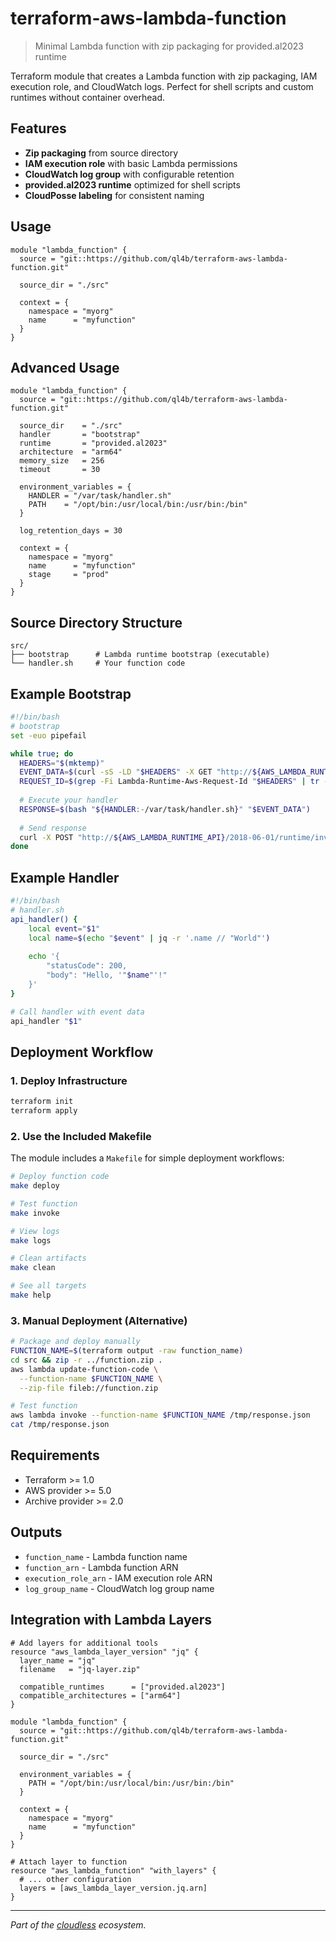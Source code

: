 # terraform-aws-lambda-function

> Minimal Lambda function with zip packaging for provided.al2023 runtime

Terraform module that creates a Lambda function with zip packaging, IAM execution role, and CloudWatch logs. Perfect for shell scripts and custom runtimes without container overhead.

## Features

- **Zip packaging** from source directory
- **IAM execution role** with basic Lambda permissions
- **CloudWatch log group** with configurable retention
- **provided.al2023 runtime** optimized for shell scripts
- **CloudPosse labeling** for consistent naming

## Usage

```hcl
module "lambda_function" {
  source = "git::https://github.com/ql4b/terraform-aws-lambda-function.git"
  
  source_dir = "./src"
  
  context = {
    namespace = "myorg"
    name      = "myfunction"
  }
}
```

## Advanced Usage

```hcl
module "lambda_function" {
  source = "git::https://github.com/ql4b/terraform-aws-lambda-function.git"
  
  source_dir    = "./src"
  handler       = "bootstrap"
  runtime       = "provided.al2023"
  architecture  = "arm64"
  memory_size   = 256
  timeout       = 30
  
  environment_variables = {
    HANDLER = "/var/task/handler.sh"
    PATH    = "/opt/bin:/usr/local/bin:/usr/bin:/bin"
  }
  
  log_retention_days = 30
  
  context = {
    namespace = "myorg"
    name      = "myfunction"
    stage     = "prod"
  }
}
```

## Source Directory Structure

```
src/
├── bootstrap      # Lambda runtime bootstrap (executable)
└── handler.sh     # Your function code
```

## Example Bootstrap

```bash
#!/bin/bash
# bootstrap
set -euo pipefail

while true; do
  HEADERS="$(mktemp)"
  EVENT_DATA=$(curl -sS -LD "$HEADERS" -X GET "http://${AWS_LAMBDA_RUNTIME_API}/2018-06-01/runtime/invocation/next")
  REQUEST_ID=$(grep -Fi Lambda-Runtime-Aws-Request-Id "$HEADERS" | tr -d '[:space:]' | cut -d: -f2)
  
  # Execute your handler
  RESPONSE=$(bash "${HANDLER:-/var/task/handler.sh}" "$EVENT_DATA")
  
  # Send response
  curl -X POST "http://${AWS_LAMBDA_RUNTIME_API}/2018-06-01/runtime/invocation/$REQUEST_ID/response" -d "$RESPONSE"
done
```

## Example Handler

```bash
#!/bin/bash
# handler.sh
api_handler() {
    local event="$1"
    local name=$(echo "$event" | jq -r '.name // "World"')
    
    echo '{
        "statusCode": 200,
        "body": "Hello, '"$name"'!"
    }'
}

# Call handler with event data
api_handler "$1"
```

## Deployment Workflow

### 1. Deploy Infrastructure

```bash
terraform init
terraform apply
```

### 2. Use the Included Makefile

The module includes a `Makefile` for simple deployment workflows:

```bash
# Deploy function code
make deploy

# Test function
make invoke

# View logs
make logs

# Clean artifacts
make clean

# See all targets
make help
```

### 3. Manual Deployment (Alternative)

```bash
# Package and deploy manually
FUNCTION_NAME=$(terraform output -raw function_name)
cd src && zip -r ../function.zip .
aws lambda update-function-code \
  --function-name $FUNCTION_NAME \
  --zip-file fileb://function.zip

# Test function
aws lambda invoke --function-name $FUNCTION_NAME /tmp/response.json
cat /tmp/response.json
```

## Requirements

- Terraform >= 1.0
- AWS provider >= 5.0
- Archive provider >= 2.0

## Outputs

- `function_name` - Lambda function name
- `function_arn` - Lambda function ARN
- `execution_role_arn` - IAM execution role ARN
- `log_group_name` - CloudWatch log group name

## Integration with Lambda Layers

```hcl
# Add layers for additional tools
resource "aws_lambda_layer_version" "jq" {
  layer_name = "jq"
  filename   = "jq-layer.zip"
  
  compatible_runtimes      = ["provided.al2023"]
  compatible_architectures = ["arm64"]
}

module "lambda_function" {
  source = "git::https://github.com/ql4b/terraform-aws-lambda-function.git"
  
  source_dir = "./src"
  
  environment_variables = {
    PATH = "/opt/bin:/usr/local/bin:/usr/bin:/bin"
  }
  
  context = {
    namespace = "myorg"
    name      = "myfunction"
  }
}

# Attach layer to function
resource "aws_lambda_function" "with_layers" {
  # ... other configuration
  layers = [aws_lambda_layer_version.jq.arn]
}
```

---

*Part of the [cloudless](https://github.com/ql4b/cloudless-api) ecosystem.*